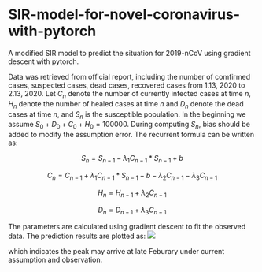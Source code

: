 # SIR-model-for-novel-coronavirus-with-pytorch
A modified SIR model to predict the situation for 2019-nCoV using gradient descent with pytorch.

Data was retrieved from official report, including the number of comfirmed cases, suspected cases, dead cases, recovered cases from 1.13, 2020 to 2.13, 2020. Let $C_n$ denote the number of currently infected cases at time $n$, $H_n$ denote the number of healed cases at time $n$ and $D_n$ denote the dead cases at time $n$, and $S_n$ is the susceptible population. In the beginning we assume $S_0 + D_0 + C_0 + H_0 = 100000$. During computing $S_n$, bias should be added to modify the assumption error. The recurrent formula can be written as:

$$
S_n = S_{n-1} - \lambda_1 C_{n-1} * S_{n-1} + b
$$

$$
C_n = C_{n-1} + \lambda_1 C_{n-1} * S_{n-1} - b - \lambda_2 C_{n-1} - \lambda_3 C_{n-1}
$$

$$
H_n = H_{n-1} + \lambda_2 C_{n-1}
$$

$$
D_n = D_{n-1} + \lambda_3 C_{n-1}
$$

The parameters are calculated using gradient descent to fit the observed data. The prediction results are plotted as:
![](https://github.com/yaoxingcheng/SIR-model-for-novel-coronavirus-with-pytorch/blob/master/prediction.png)

which indicates the peak may arrive at late Feburary under current assumption and observation.  

